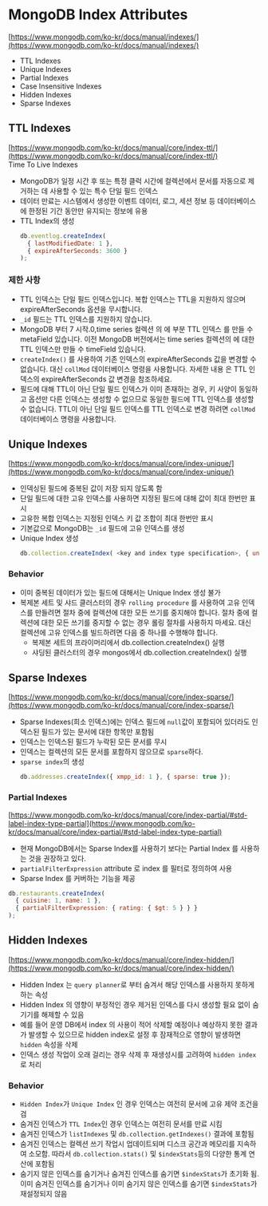 # MongoDB Index Attributes

[https://www.mongodb.com/ko-kr/docs/manual/indexes/](https://www.mongodb.com/ko-kr/docs/manual/indexes/)

- TTL Indexes
- Unique Indexes
- Partial Indexes
- Case Insensitive Indexes
- Hidden Indexes
- Sparse Indexes

## TTL Indexes

[https://www.mongodb.com/ko-kr/docs/manual/core/index-ttl/](https://www.mongodb.com/ko-kr/docs/manual/core/index-ttl/)  
Time To Live Indexes

- MongoDB가 일정 시간 후 또는 특정 클럭 시간에 컬렉션에서 문서를 자동으로 제거하는 데 사용할 수 있는 특수 단일 필드 인덱스
- 데이터 만료는 시스템에서 생성한 이벤트 데이터, 로그, 세션 정보 등 데이터베이스에 한정된 기간 동안만 유지되는 정보에 유용
- TTL Index의 생성
  ```javascript
  db.eventlog.createIndex(
    { lastModifiedDate: 1 },
    { expireAfterSeconds: 3600 }
  );
  ```

### 제한 사항

- TTL 인덱스는 단일 필드 인덱스입니다. 복합 인덱스는 TTL을 지원하지 않으며 expireAfterSeconds 옵션을 무시합니다.
- `_id` 필드는 TTL 인덱스를 지원하지 않습니다.
- MongoDB 부터 7 시작.0,time series 컬렉션 의 에 부분 TTL 인덱스 를 만들 수 metaField 있습니다. 이전 MongoDB 버전에서는 time series 컬렉션의 에 대한 TTL 인덱스만 만들 수 timeField 있습니다.
- `createIndex()` 를 사용하여 기존 인덱스의 expireAfterSeconds 값을 변경할 수 없습니다. 대신 `collMod` 데이터베이스 명령을 사용합니다. 자세한 내용 은 TTL 인덱스의 expireAfterSeconds 값 변경을 참조하세요.
- 필드에 대해 TTL이 아닌 단일 필드 인덱스가 이미 존재하는 경우, 키 사양이 동일하고 옵션만 다른 인덱스는 생성할 수 없으므로 동일한 필드에 TTL 인덱스를 생성할 수 없습니다. TTL이 아닌 단일 필드 인덱스를 TTL 인덱스로 변경 하려면 `collMod` 데이터베이스 명령을 사용합니다.

## Unique Indexes

[https://www.mongodb.com/ko-kr/docs/manual/core/index-unique/](https://www.mongodb.com/ko-kr/docs/manual/core/index-unique/)

- 인덱싱된 필드에 중복된 값이 저장 되지 않도록 함
- 단일 필드에 대한 고유 인덱스를 사용하면 지정된 필드에 대해 값이 최대 한번만 표시
- 고유한 복합 인덱스는 지정된 인덱스 키 값 조합이 최대 한번만 표시
- 기본값으로 MongoDB는 `_id` 필드에 고유 인덱스를 생성
- Unique Index 생성
  ```javascript
  db.collection.createIndex( <key and index type specification>, { unique: true } )
  ```

### Behavior

- 이미 중복된 데이터가 있는 필드에 대해서는 Unique Index 생성 불가
- 복제본 세트 및 샤드 클러스터의 경우 `rolling procedure` 를 사용하여 고유 인덱스를 만들려면 절차 중에 컬렉션에 대한 모든 쓰기를 중지해야 합니다. 절차 중에 컬렉션에 대한 모든 쓰기를 중지할 수 없는 경우 롤링 절차를 사용하지 마세요. 대신 컬렉션에 고유 인덱스를 빌드하려면 다음 중 하나를 수행해야 합니다.
  - 복제본 세트의 프라이머리에서 db.collection.createIndex() 실행
  - 샤딩된 클러스터의 경우 mongos에서 db.collection.createIndex() 실행

## Sparse Indexes

[https://www.mongodb.com/ko-kr/docs/manual/core/index-sparse/](https://www.mongodb.com/ko-kr/docs/manual/core/index-sparse/)

- Sparse Indexes(희소 인덱스)에는 인덱스 필드에 `null`값이 포함되어 있더라도 인덱스된 필드가 있는 문서에 대한 항목만 포함됨
- 인덱스는 인덱스된 필드가 누락된 모든 문서를 무시
- 인덱스는 컬렉션의 모든 문서를 포함하지 않으므로 `sparse`하다.
- `sparse index`의 생성
  ```javascript
  db.addresses.createIndex({ xmpp_id: 1 }, { sparse: true });
  ```

### Partial Indexes

[https://www.mongodb.com/ko-kr/docs/manual/core/index-partial/#std-label-index-type-partial](https://www.mongodb.com/ko-kr/docs/manual/core/index-partial/#std-label-index-type-partial)

- 현재 MongoDB에서는 Sparse Index를 사용하기 보다는 Partial Index 를 사용하는 것을 권장하고 있다.
- `partialFilterExpression` attribute 로 index 를 필터로 정의하여 사용
- Sparse Index 를 커버하는 기능을 제공

```javascript
db.restaurants.createIndex(
  { cuisine: 1, name: 1 },
  { partialFilterExpression: { rating: { $gt: 5 } } }
);
```

## Hidden Indexes
[https://www.mongodb.com/ko-kr/docs/manual/core/index-hidden/](https://www.mongodb.com/ko-kr/docs/manual/core/index-hidden/)

- Hidden Index 는 `query planner`로 부터 숨겨서 해당 인덱스를 사용하지 못하게 하는 속성
- Hidden Index 의 영향이 부정적인 경우 제거된 인덱스를 다시 생성할 필요 없이 숨기기를 해제할 수 있음
- 예를 들어 운영 DB에서 index 의 사용이 적어 삭제할 예정이나 예상하지 못한 결과가 발생할 수 있으므로 hidden index로 설정 후 잠재적으로 영향이 발생하면 `hidden` 속성을 삭제
- 인덱스 생성 작업이 오래 걸리는 경우 삭제 후 재생성시를 고려하여 `hidden index`로 처리

### Behavior
- `Hidden Index`가 `Unique Index` 인 경우 인덱스는 여전히 문서에 고유 제약 조건을 검
- 숨겨진 인덱스가 `TTL Index`인 경우 인덱스는 여전히 문서를 만료 시킴
- 숨겨진 인덱스가 `listIndexes` 및 `db.collection.getIndexes()` 결과에 포함됨
- 숨겨진 인덱스는 컬렉션 쓰기 작업시 업데이트되며 디스크 공간과 메모리를 지속하여 소모함. 따라서 `db.collection.stats()` 및 `$indexStats`등의 다양한 통계 연산에 포함됨
- 숨기지 않은 인덱스를 숨기거나 숨겨진 인덱스를 숨기면 `$indexStats`가 초기화 됨. 이미 숨겨진 인덱스를 숨기거나 이미 숨기지 않은 인덱스를 숨기면 `$indexStats`가 재설정되지 않음
